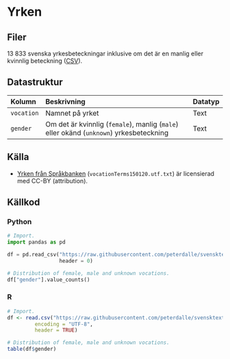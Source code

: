 # Yrken

## Filer

13 833 svenska yrkesbeteckningar inklusive om det är en manlig eller kvinnlig beteckning ([CSV](vocations.csv)).

## Datastruktur

Kolumn | Beskrivning | Datatyp
:------- | :----------  | :----------
`vocation` |  Namnet på yrket | Text
`gender` |  Om det är kvinnlig (`female`), manlig (`male`) eller okänd (`unknown`) yrkesbeteckning | Text

## Källa

- [Yrken från Språkbanken](<https://spraakbanken.gu.se/swe/resurs/vocation-list>) (`vocationTerms150120.utf.txt`) är licensierad med CC-BY (attribution).

## Källkod

### Python

```py
# Import.
import pandas as pd

df = pd.read_csv("https://raw.githubusercontent.com/peterdalle/svensktext/master/yrken/vocations.csv",
                 header = 0)

# Distribution of female, male and unknown vocations.
df["gender"].value_counts()
```

### R

```r
# Import.
df <- read.csv("https://raw.githubusercontent.com/peterdalle/svensktext/master/yrken/vocations.csv", 
         encoding = "UTF-8",
         header = TRUE)

# Distribution of female, male and unknown vocations.
table(df$gender)
```